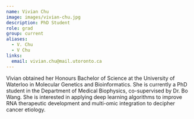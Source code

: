 ```yaml
---
name: Vivian Chu
image: images/vivian-chu.jpg
description: PhD Student
role: grad
group: current
aliases:
  - V. Chu
  - V Chu
links:
  email: vivian.chu@mail.utoronto.ca
---
```


Vivian obtained her Honours Bachelor of Science at the University of Waterloo in Molecular Genetics and Bioinformatics. She is currently a PhD student in the Department of Medical Biophysics, co-supervised by Dr. Bo Wang. She is interested in applying deep learning algorithms to improve RNA therapeutic development and multi-omic integration to decipher cancer etiology.
